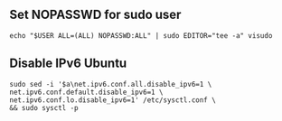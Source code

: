 ## Set NOPASSWD for sudo user

```Shell
echo "$USER ALL=(ALL) NOPASSWD:ALL" | sudo EDITOR="tee -a" visudo
```

## Disable IPv6 Ubuntu

```Shell
sudo sed -i '$a\net.ipv6.conf.all.disable_ipv6=1 \
net.ipv6.conf.default.disable_ipv6=1 \
net.ipv6.conf.lo.disable_ipv6=1' /etc/sysctl.conf \
&& sudo sysctl -p
```
